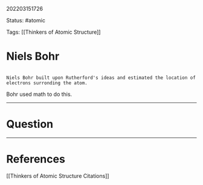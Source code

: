 202203151726

Status: #atomic

Tags: [[Thinkers of Atomic Structure]]

# Niels Bohr
```ad-tldr

Niels Bohr built upon Rutherford's ideas and estimated the location of electrons surronding the atom.

```
Bohr used math to do this.

---
# Question


---
# References
[[Thinkers of Atomic Structure Citations]]